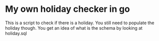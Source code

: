 # My own holiday checker in go

This is a script to check if there is a holiday. You still need to populate the holiday though. 
You get an idea of what is the schema by looking at holiday.sql
